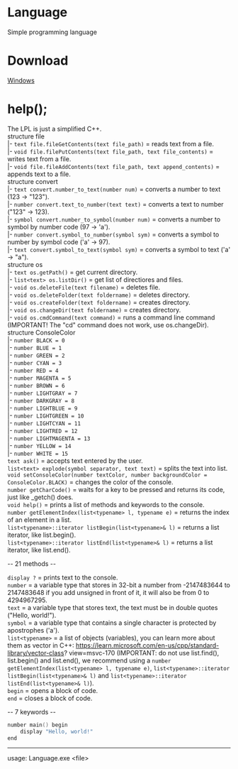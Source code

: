 # Language
Simple programming language
# Download
[Windows](https://github.com/NikkyHika/Programming-Language-Language/releases/tag/v1.0.4)

# help();
The LPL is just a simplified C++.  
structure file  
|-   `text file.fileGetContents(text file_path)` = reads text from a file.  
|-   `void file.filePutContents(text file_path, text file_contents)` = writes text from a file.  
|-   `void file.fileAddContents(text file_path, text append_contents)` = appends text to a file.  
structure convert  
|-   `text convert.number_to_text(number num)` = converts a number to text (123 -> "123").  
|-   `number convert.text_to_number(text text)` = converts a text to number ("123" -> 123).  
|-   `symbol convert.number_to_symbol(number num)` = converts a number to symbol by number code (97 -> 'a').  
|-   `number convert.symbol_to_number(symbol sym)` = converts a symbol to number by symbol code ('a' -> 97).  
|-   `text convert.symbol_to_text(symbol sym)` = converts a symbol to text ('a' -> "a").  
structure os  
|-   `text os.getPath()` = get current directory.  
|-   `list<text> os.listDir()` = get list of directiores and files.  
|-   `void os.deleteFile(text filename)` = deletes file.  
|-   `void os.deleteFolder(text foldername)` = deletes directory.  
|-   `void os.createFolder(text foldername)` = creates directory.  
|-   `void os.changeDir(text foldername)` = creates directory.  
|-   `void os.cmdCommand(text command)` = runs a command line command (IMPORTANT! The "cd" command does not work, use os.changeDir).  
structure ConsoleColor  
|-   `number BLACK = 0`  
|-   `number BLUE = 1`  
|-   `number GREEN = 2`  
|-   `number CYAN = 3`  
|-   `number RED = 4`  
|-   `number MAGENTA = 5`  
|-   `number BROWN = 6`  
|-   `number LIGHTGRAY = 7`  
|-   `number DARKGRAY = 8`  
|-   `number LIGHTBLUE = 9`  
|-   `number LIGHTGREEN = 10`  
|-   `number LIGHTCYAN = 11`  
|-   `number LIGHTRED = 12`  
|-   `number LIGHTMAGENTA = 13`  
|-   `number YELLOW = 14`  
|-   `number WHITE = 15`  
`text ask()` = accepts text entered by the user.  
`list<text> explode(symbol separator, text text)` = splits the text into list<text>.  
`void setConsoleColor(number textColor, number backgroundColor = ConsoleColor.BLACK)` = changes the color of the console.  
`number getCharCode()` = waits for a key to be pressed and returns its code, just like _getch() does.  
`void help()` = prints a list of methods and keywords to the console.  
`number getElementIndex(list<typename> l, typename e)` = returns the index of an element in a list.  
`list<typename>::iterator listBegin(list<typename>& l)` = returns a list iterator, like list<typename>.begin().  
`list<typename>::iterator listEnd(list<typename>& l)` = returns a list iterator, like list<typename>.end().  
  
-- 21 methods --  
  
`display ?` = prints text to the console.  
`number` = a variable type that stores in 32-bit a number from -2147483644 to 2147483648 if you add unsigned in front of it, it will also be from 0 to 4294967295.  
`text` = a variable type that stores text, the text must be in double quotes ("Hello, world!").  
`symbol` = a variable type that contains a single character is protected by apostrophes ('a').  
`list<typename>` = a list of objects (variables), you can learn more about them as vector in C++: https://learn.microsoft.com/en-us/cpp/standard-library/vector-class?  view=msvc-170 (IMPORTANT: do not use list<typename>.find(), list<typename>.begin() and list<typename>.end(), we recommend using a `number getElementIndex(list<typename> l, typename e)`, `list<typename>::iterator listBegin(list<typename>& l)` and `list<typename>::iterator listEnd(list<typename>& l)`).  
`begin` = opens a block of code.  
`end` = closes a block of code.  
  
-- 7 keywords --  
```cpp
number main() begin
	display "Hello, world!"
end
```

-----------------------------------------------------------------------------------

usage: Language.exe \<file\>
